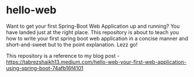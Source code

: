 # hello-web
Want to get your first Spring-Boot Web Application up and running? You have landed just at the right place. This repository is about to teach you how to write your first spring boot web application in a concise manner and short-and-sweet but to the point explanation. Lezz go!


This repository is a reference to my blog post - https://tabrezshaikh13.medium.com/hello-web-your-first-web-application-using-spring-boot-74afb16f4101
